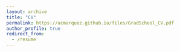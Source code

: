 ```yaml
---
layout: archive
title: "CV"
permalink: https://acmarquez.github.io/files/GradSchool_CV.pdf
author_profile: true
redirect_from:
  - /resume
---
```


